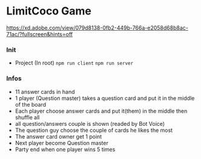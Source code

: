 # LimitCoco Game

https://xd.adobe.com/view/079d8138-0fb2-449b-766a-e2058d68b8ac-71ac/?fullscreen&hints=off

### Init

- Project (In root)
  `npm run client`
  `npm run server`

### Infos

- 11 answer cards in hand
- 1 player (Question master) takes a question card and put it in the middle of the board
- Each player choose answer cards and put it(them) in the middle then shuffle all
- all question/answers couple is shown (readed by Bot Voice)
- The question guy choose the couple of cards he likes the most
- The answer card owner get 1 point
- Next player become Question master
- Party end when one player wins 5 times

